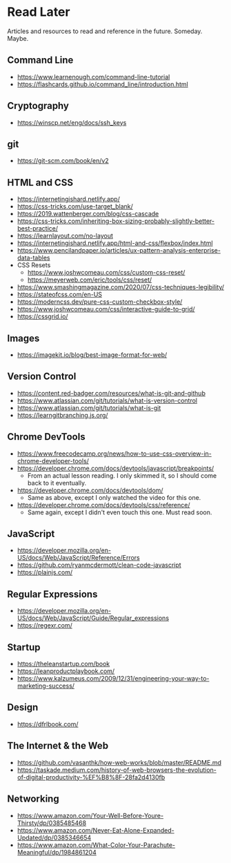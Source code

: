 # Read Later

Articles and resources to read and reference in the future. Someday. Maybe. 

## Command Line

- https://www.learnenough.com/command-line-tutorial
- https://flashcards.github.io/command_line/introduction.html

## Cryptography

- https://winscp.net/eng/docs/ssh_keys

## git

- https://git-scm.com/book/en/v2

## HTML and CSS

- https://internetingishard.netlify.app/
- https://css-tricks.com/use-target_blank/
- https://2019.wattenberger.com/blog/css-cascade
- https://css-tricks.com/inheriting-box-sizing-probably-slightly-better-best-practice/
- https://learnlayout.com/no-layout
- https://internetingishard.netlify.app/html-and-css/flexbox/index.html
- https://www.pencilandpaper.io/articles/ux-pattern-analysis-enterprise-data-tables
- CSS Resets
    - https://www.joshwcomeau.com/css/custom-css-reset/
    - https://meyerweb.com/eric/tools/css/reset/
- https://www.smashingmagazine.com/2020/07/css-techniques-legibility/
- https://stateofcss.com/en-US
- https://moderncss.dev/pure-css-custom-checkbox-style/
- https://www.joshwcomeau.com/css/interactive-guide-to-grid/
- https://cssgrid.io/

## Images

- https://imagekit.io/blog/best-image-format-for-web/

## Version Control

- https://content.red-badger.com/resources/what-is-git-and-github
- https://www.atlassian.com/git/tutorials/what-is-version-control
- https://www.atlassian.com/git/tutorials/what-is-git
- https://learngitbranching.js.org/

## Chrome DevTools

- https://www.freecodecamp.org/news/how-to-use-css-overview-in-chrome-developer-tools/
- https://developer.chrome.com/docs/devtools/javascript/breakpoints/
    - From an actual lesson reading. I only skimmed it, so I should come back to it eventually.
- https://developer.chrome.com/docs/devtools/dom/
    - Same as above, except I only watched the video for this one.
- https://developer.chrome.com/docs/devtools/css/reference/
    - Same again, except I didn't even touch this one. Must read soon.

## JavaScript

- https://developer.mozilla.org/en-US/docs/Web/JavaScript/Reference/Errors
- https://github.com/ryanmcdermott/clean-code-javascript
- https://plainjs.com/

## Regular Expressions

- https://developer.mozilla.org/en-US/docs/Web/JavaScript/Guide/Regular_expressions
- https://regexr.com/

## Startup

- https://theleanstartup.com/book
- https://leanproductplaybook.com/
- https://www.kalzumeus.com/2009/12/31/engineering-your-way-to-marketing-success/

## Design

- https://dfrlbook.com/

## The Internet & the Web

- https://github.com/vasanthk/how-web-works/blob/master/README.md
- https://taskade.medium.com/history-of-web-browsers-the-evolution-of-digital-productivity-%EF%B8%8F-28fa2d4130fb

## Networking

- https://www.amazon.com/Your-Well-Before-Youre-Thirsty/dp/0385485468
- https://www.amazon.com/Never-Eat-Alone-Expanded-Updated/dp/0385346654
- https://www.amazon.com/What-Color-Your-Parachute-Meaningful/dp/1984861204